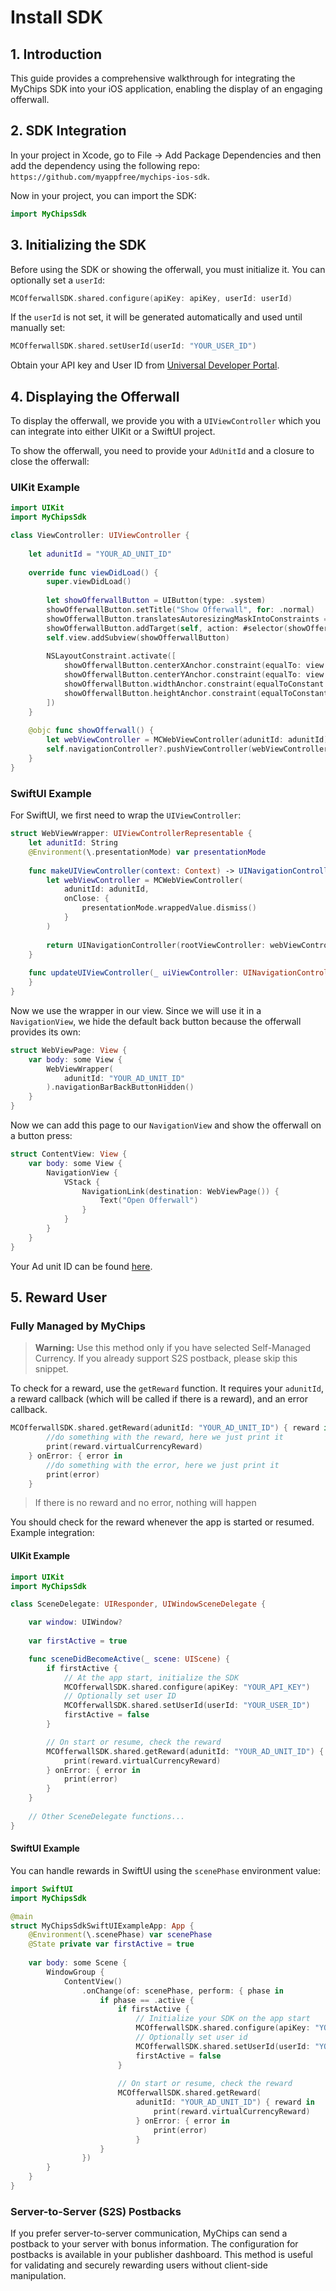 
# Install SDK

## 1. Introduction

This guide provides a comprehensive walkthrough for integrating the MyChips SDK into your iOS application, enabling the display of an engaging offerwall.

## 2. SDK Integration

In your project in Xcode, go to File -> Add Package Dependencies and then add the dependency using the following repo: `https://github.com/myappfree/mychips-ios-sdk`.

Now in your project, you can import the SDK:

```swift
import MyChipsSdk
```

## 3. Initializing the SDK

Before using the SDK or showing the offerwall, you must initialize it. You can optionally set a `userId`:

```swift
MCOfferwallSDK.shared.configure(apiKey: apiKey, userId: userId)
```

If the `userId` is not set, it will be generated automatically and used until manually set:

```swift
MCOfferwallSDK.shared.setUserId(userId: "YOUR_USER_ID")
```

Obtain your API key and User ID from [Universal Developer Portal](https://dashboard.maf.ad/Account/Login).

## 4. Displaying the Offerwall

To display the offerwall, we provide you with a `UIViewController` which you can integrate into either UIKit or a SwiftUI project.

To show the offerwall, you need to provide your `AdUnitId` and a closure to close the offerwall:

### UIKit Example

```swift
import UIKit
import MyChipsSdk

class ViewController: UIViewController {
    
    let adunitId = "YOUR_AD_UNIT_ID"
        
    override func viewDidLoad() {
        super.viewDidLoad()
                
        let showOfferwallButton = UIButton(type: .system)
        showOfferwallButton.setTitle("Show Offerwall", for: .normal)
        showOfferwallButton.translatesAutoresizingMaskIntoConstraints = false
        showOfferwallButton.addTarget(self, action: #selector(showOfferwall), for: .touchUpInside)
        self.view.addSubview(showOfferwallButton)
    
        NSLayoutConstraint.activate([
            showOfferwallButton.centerXAnchor.constraint(equalTo: view.centerXAnchor),
            showOfferwallButton.centerYAnchor.constraint(equalTo: view.centerYAnchor),
            showOfferwallButton.widthAnchor.constraint(equalToConstant: 200),
            showOfferwallButton.heightAnchor.constraint(equalToConstant: 50),
        ])
    }
    
    @objc func showOfferwall() {
        let webViewController = MCWebViewController(adunitId: adunitId)
        self.navigationController?.pushViewController(webViewController, animated: true)
    }
}
```

### SwiftUI Example

For SwiftUI, we first need to wrap the `UIViewController`:

```swift
struct WebViewWrapper: UIViewControllerRepresentable {
    let adunitId: String
    @Environment(\.presentationMode) var presentationMode
    
    func makeUIViewController(context: Context) -> UINavigationController {
        let webViewController = MCWebViewController(
            adunitId: adunitId,
            onClose: {
                presentationMode.wrappedValue.dismiss()
            }
        )
        
        return UINavigationController(rootViewController: webViewController)
    }
    
    func updateUIViewController(_ uiViewController: UINavigationController, context: Context) {
    }
}
```

Now we use the wrapper in our view. Since we will use it in a `NavigationView`, we hide the default back button because the offerwall provides its own:

```swift
struct WebViewPage: View {
    var body: some View {
        WebViewWrapper(
            adunitId: "YOUR_AD_UNIT_ID"
        ).navigationBarBackButtonHidden()
    }
}
```

Now we can add this page to our `NavigationView` and show the offerwall on a button press:

```swift
struct ContentView: View {
    var body: some View {
        NavigationView {
            VStack {
                NavigationLink(destination: WebViewPage()) {
                    Text("Open Offerwall")
                }
            }
        }
    }
}
```

Your Ad unit ID can be found [here](https://dashboard.maf.ad/Account/Login).

## 5. Reward User

### Fully Managed by MyChips

> **Warning:** Use this method only if you have selected Self-Managed Currency. If you already support S2S postback, please skip this snippet.

To check for a reward, use the `getReward` function. It requires your `adunitId`, a reward callback (which will be called if there is a reward), and an error callback.


```swift
MCOfferwallSDK.shared.getReward(adunitId: "YOUR_AD_UNIT_ID") { reward in
        //do something with the reward, here we just print it
        print(reward.virtualCurrencyReward)
    } onError: { error in
        //do something with the error, here we just print it
        print(error)
    }
```

> If there is no reward and no error, nothing will happen

You should check for the reward whenever the app is started or resumed. Example integration:

#### UIKit Example

```swift
import UIKit
import MyChipsSdk

class SceneDelegate: UIResponder, UIWindowSceneDelegate {

    var window: UIWindow?
    
    var firstActive = true

    func sceneDidBecomeActive(_ scene: UIScene) {
        if firstActive {
            // At the app start, initialize the SDK
            MCOfferwallSDK.shared.configure(apiKey: "YOUR_API_KEY")
            // Optionally set user ID
            MCOfferwallSDK.shared.setUserId(userId: "YOUR_USER_ID")
            firstActive = false
        }

        // On start or resume, check the reward
        MCOfferwallSDK.shared.getReward(adunitId: "YOUR_AD_UNIT_ID") { reward in
            print(reward.virtualCurrencyReward)
        } onError: { error in
            print(error)
        }
    }
    
    // Other SceneDelegate functions...
}
```

#### SwiftUI Example

You can handle rewards in SwiftUI using the `scenePhase` environment value:

```swift
import SwiftUI
import MyChipsSdk

@main
struct MyChipsSdkSwiftUIExampleApp: App {
    @Environment(\.scenePhase) var scenePhase
    @State private var firstActive = true
    
    var body: some Scene {
        WindowGroup {
            ContentView()
                .onChange(of: scenePhase, perform: { phase in
                    if phase == .active {
                        if firstActive {
                            // Initialize your SDK on the app start
                            MCOfferwallSDK.shared.configure(apiKey: "YOUR_API_KEY")
                            // Optionally set user id
                            MCOfferwallSDK.shared.setUserId(userId: "YOUR_USER_ID")
                            firstActive = false
                        }
                        
                        // On start or resume, check the reward
                        MCOfferwallSDK.shared.getReward(
                            adunitId: "YOUR_AD_UNIT_ID") { reward in
                                print(reward.virtualCurrencyReward)
                            } onError: { error in
                                print(error)
                            }
                    }
                })
        }
    }
}
```

### Server-to-Server (S2S) Postbacks

If you prefer server-to-server communication, MyChips can send a postback to your server with bonus information. The configuration for postbacks is available in your publisher dashboard. This method is useful for validating and securely rewarding users without client-side manipulation.
